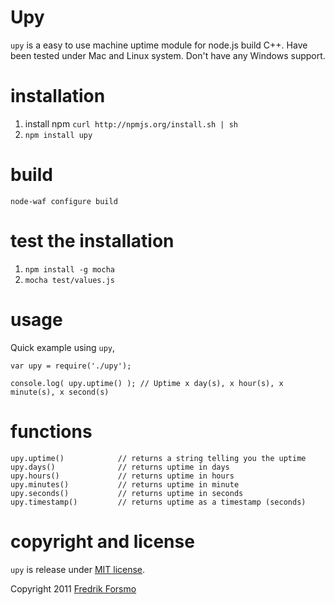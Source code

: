 # Upy

`upy` is a easy to use machine uptime module for node.js build C++.
Have been tested under Mac and Linux system. Don't have any Windows support.

# installation
1. install npm `curl http://npmjs.org/install.sh | sh`
2. `npm install upy`

# build
	node-waf configure build

# test the installation
1. `npm install -g mocha`
2. `mocha test/values.js`

# usage
Quick example using `upy`,

	var upy = require('./upy');
	
	console.log( upy.uptime() ); // Uptime x day(s), x hour(s), x minute(s), x second(s)

# functions
	upy.uptime()			// returns a string telling you the uptime
	upy.days()				// returns uptime in days
	upy.hours()				// returns uptime in hours
	upy.minutes()			// returns uptime in minute
	upy.seconds()			// returns uptime in seconds
	upy.timestamp()			// returns uptime as a timestamp (seconds)


# copyright and license 
`upy` is release under [MIT license](http://frozzare.mit-license.org/).

Copyright 2011 [Fredrik Forsmo](http://forsmo.me)
